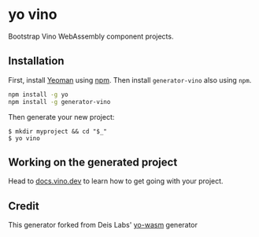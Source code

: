 # yo vino

Bootstrap Vino WebAssembly component projects.

## Installation

First, install [Yeoman](http://yeoman.io) using [npm](https://www.npmjs.com/).
Then install `generator-vino` also using `npm`.

```bash
npm install -g yo
npm install -g generator-vino
```

Then generate your new project:

```console
$ mkdir myproject && cd "$_"
$ yo vino
```

## Working on the generated project

Head to [docs.vino.dev](https://docs.vino.dev) to learn how to get going with your project.

## Credit

This generator forked from Deis Labs' [yo-wasm](https://github.com/deislabs/yo-wasm) generator
